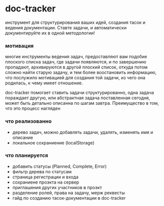 # doc-tracker
инструмент для структурирования ваших идей, создания тасок и ведения документации. Ставте задачи, и автоматически документируйте их в одной методологии!

### мотивация
многие инструменты ведения задач, предоставляют вам подобие плоского списка задач, где задачи появляются, и по завершению пропадают, архивируются в другой плоский список, откуда потом сложно найти старую задачу, и тем более воостановить информацию, что послужило мотивацией для создания той задачи, из чего она родилась, к чему имеет отношение. 

doc-tracker помогает ставить задачи структурированно, одна задача пораждает другую, или абстрактная задача поставленная сегодня, может быть детально описанна по шагам завтра. Преимущество в том, что это процесс нагляден

### что реализованно
- дерево задач, можно добавлять задачи, удалять, изменять имя и описание
- локальное сохраниение (localStorage)

### что планируется
- добавить статусы (Planned, Complete, Error)
- фильтр дерева по статусам
- страница регистрации и входа
- сохраниене проэкта на сервер
- приглашения других участников в проэкт
- разделение ролей, права на задачу, мерж реквесты
- гайд по созданию тасок-документации в doc-tracker